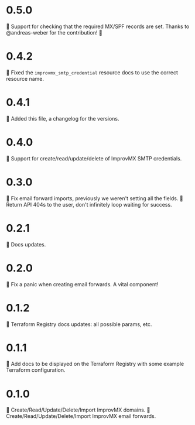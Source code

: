 # 0.5.0

🚀 Support for checking that the required MX/SPF records are set. Thanks to @andreas-weber for the contribution! 🎉

# 0.4.2

📜 Fixed the `improvmx_smtp_credential` resource docs to use the correct resource name.

# 0.4.1

📜 Added this file, a changelog for the versions.

# 0.4.0

🚀 Support for create/read/update/delete of ImprovMX SMTP credentials.

# 0.3.0

🐛 Fix email forward imports, previously we weren't setting all the fields.
🐛 Return API 404s to the user, don't infinitely loop waiting for success.

# 0.2.1

📜 Docs updates.

# 0.2.0

🐛 Fix a panic when creating email forwards. A vital component!

# 0.1.2

📜 Terraform Registry docs updates: all possible params, etc.

# 0.1.1

📜 Add docs to be displayed on the Terraform Registry with some example Terraform configuration.

# 0.1.0

🚀 Create/Read/Update/Delete/Import ImprovMX domains.
🚀 Create/Read/Update/Delete/Import ImprovMX email forwards.
